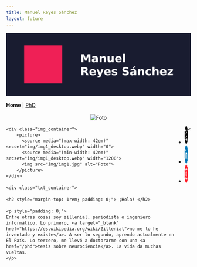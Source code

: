 ```yaml
---
title: Manuel Reyes Sánchez
layout: future
---
```


<picture>
  <source media="(max-width: 42em)" srcset="resources/banner_web_phone.png">
  <source media="(min-width: 42em)" srcset="resources/banner_web_desktop.png">
  <img src="resources/banner_web_phone.png" alt="Banner">
</picture>

<a class="btnmenu" style="font-weight: bold;">Home</a> | <a class="btnmenu" href="/phd">PhD</a>

<h2 style="margin-top: 1rem;"></h2>

<center><picture>
  <source media="(max-width: 42em)" srcset="img/img1_phone.jpg" width="1800">
  <source media="(min-width: 42em)" srcset="img/img1_phone.jpg" width="0">
  <img src="img/img1.jpg" alt="Foto">
</picture></center>

<div style="display: flex; justify-content: space-around;">

    <div class="img_container">
        <picture>
          <source media="(max-width: 42em)" srcset="img/img1_desktop.webp" width="0">
          <source media="(min-width: 42em)" srcset="img/img1_desktop.webp" width="1200">
          <img src="img/img1.jpg" alt="Foto">
        </picture>
    </div>
    
    <div class="txt_container">
    
    <h2 style="margin-top: 1rem; padding: 0;"> ¡Hola! </h2>
    
    <p style="padding: 0;">
    Entre otras cosas soy zillenial, periodista o ingeniero informático. Lo primero, <a target="_blank" href="https://es.wikipedia.org/wiki/Zillenial">no me lo he inventado y existe</a>. A ser lo segundo, aprendo actualmente en El País. Lo tercero, me llevó a doctorarme con una <a href="/phd">tesis sobre neurociencia</a>. La vida da muchas vueltas.
    </p>
    
<ul class="nav2">

<li>
	<a href="https://twitter.com/manuresan" target="_blank"> <img src="resources/twitterx.png" alt="Twitter" height="50" width="50"> </a>                                                         
</li>

<li>
	<a href="https://linkedin.com/in/manuelrs" target="_blank"> <img src="resources/linkedin.png" alt="Linkedin" height="50" width="50"> </a>
</li>

<li>
	<a href="https://instagram.com/nuscrito" target="_blank"> <img src="resources/instagram4.png" alt="Instagram" height="50" width="50"> </a>
</li>

</ul>

    </div>
</div>






